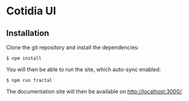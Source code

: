 Cotidia UI
==========

## Installation

Clone the git repository and install the dependencies:

```console
$ npm install
```

You will then be able to run the site, which auto-sync enabled:

```console
$ npm run fractal
```

The documentation site will then be available on [http://localhost:3000/](http://localhost:3000/).
